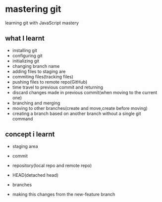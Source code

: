 # mastering git

learning git with JavaScript mastery
## what I learnt
- installing git
- configuring git
- initializing git
- changing branch name
- adding files to staging are
- commiting files(tracking files)
- pushing files to remote repo(GitHub)
- time travel to previous commit and returning 
- discard changes made in previous commit(when moving to the current one)
- branching and merging
- moving to other branches(create and move,create before moving)
- creating a branch based on another branch without  a single git command

## concept i learnt
- staging area
- commit
- repository(local repo and remote repo)
- HEAD(detached head)
- branches

- making this changes from the new-feature branch